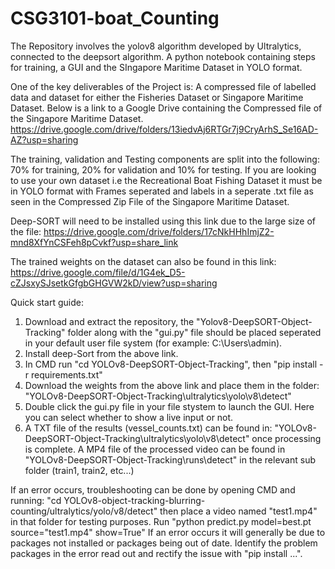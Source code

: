 # CSG3101-boat_Counting
The Repository involves the yolov8 algorithm developed by Ultralytics, connected to the deepsort algorithm. A python notebook containing steps for training, a GUI and the SIngapore Maritime Dataset in YOLO format.

One of the key deliverables of the Project is: A compressed file of labelled data and dataset for either the Fisheries Dataset or Singapore Maritime Dataset.
Below is a link to a Google Drive containing the Compressed file of the Singapore Maritime Dataset.
https://drive.google.com/drive/folders/13iedvAj6RTGr7j9CryArhS_Se16AD-AZ?usp=sharing

The training, validation and Testing components are split into the following:
70% for training, 20% for validation and 10% for testing. If you are looking to use your own dataset i.e the Recreational Boat Fishing Dataset it must be in YOLO format with Frames seperated and labels in a seperate .txt file as seen in the Compressed Zip File of the Singapore Maritime Dataset.

Deep-SORT will need to be installed using this link due to the large size of the file: https://drive.google.com/drive/folders/17cNkHHhImjZ2-mnd8XfYnCSFeh8pCvkf?usp=share_link

The trained weights on the dataset can also be found in this link: https://drive.google.com/file/d/1G4ek_D5-cZJsxySJsetkGfgbGHGVW2kD/view?usp=sharing

Quick start guide: 
1. Download and extract the repository, the "Yolov8-DeepSORT-Object-Tracking" folder along with the "gui.py" file should be placed seperated in your default user file system (for example: C:\Users\admin).
2. Install deep-Sort from the above link.
3. In CMD run "cd YOLOv8-DeepSORT-Object-Tracking", then "pip install -r requirements.txt"
4. Download the weights from the above link and place them in the folder: "YOLOv8-DeepSORT-Object-Tracking\ultralytics\yolo\v8\detect"
5. Double click the gui.py file in your file stystem to launch the GUI. Here you can select whether to show a live input or not.
6. A TXT file of the results (vessel_counts.txt) can be found in: "YOLOv8-DeepSORT-Object-Tracking\ultralytics\yolo\v8\detect" once processing is complete. A MP4 file of the processed video can be found in "YOLOv8-DeepSORT-Object-Tracking\runs\detect" in the relevant sub folder (train1, train2, etc...)

If an error occurs, troubleshooting can be done by opening CMD and running: "cd YOLOv8-object-tracking-blurring-counting/ultralytics/yolo/v8/detect" then place a video named "test1.mp4" in that folder for testing purposes.
Run "python predict.py model=best.pt source="test1.mp4" show=True"
If an error occurs it will generally be due to packages not installed or packages being out of date. Identify the problem packages in the error read out and rectify the issue with "pip install ...".
